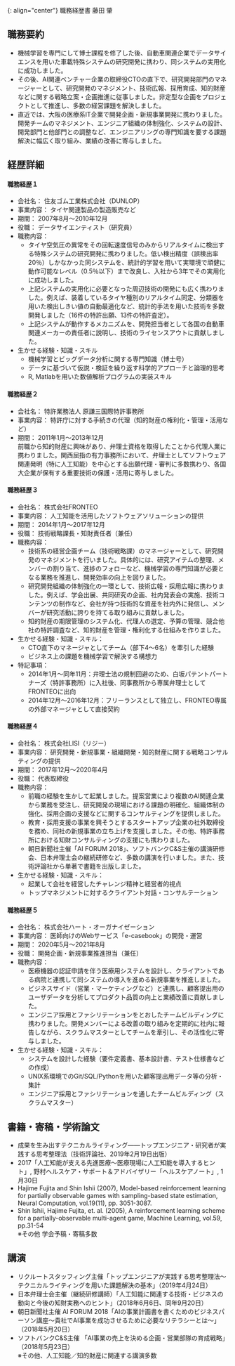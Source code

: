{: align="center"}
職務経歴書
藤田 肇

## 職務要約

- 機械学習を専門にして博士課程を修了した後、自動車関連企業でデータサイエンスを用いた車載特殊システムの研究開発に携わり、同システムの実用化に成功しました。
- その後、AI関連ベンチャー企業の取締役CTOの直下で、研究開発部門のマネージャーとして、研究開発のマネジメント、技術広報、採用育成、知的財産などに関する戦略立案・企画推進に従事しました。非定型な企画をプロジェクトとして推進し、多数の経営課題を解決しました。
- 直近では、大阪の医療系IT企業で開発企画・新規事業開発に携わりました。開発チームのマネジメント、エンジニア組織の体制強化、システムの設計、開発部門と他部門との調整など、エンジニアリングの専門知識を要する課題解決に幅広く取り組み、業績の改善に寄与しました。

## 経歴詳細

#### 職務経歴１
- 会社名： 住友ゴム工業株式会社（DUNLOP）
- 事業内容： タイヤ関連製品の製造販売など
- 期間： 2007年8月～2010年12月
- 役職： データサイエンティスト（研究員）
- 職務内容：
  - タイヤ空気圧の異常をその回転速度信号のみからリアルタイムに検出する特殊システムの研究開発に携わりました。低い検出精度（誤検出率20％）しかなかった同システムを、統計的学習を用いて実環境で頑健に動作可能なレベル（0.5％以下）まで改良し、入社から3年でその実用化に成功しました。
  - 上記システムの実用化に必要となった周辺技術の開発にも広く携わりました。例えば、装着しているタイヤ種別のリアルタイム同定、分類器を用いた検出しきい値の自動最適化など、統計的手法を用いた技術を多数開発しました（16件の特許出願、13件の特許査定）。
  - 上記システムが動作するメカニズムを、開発担当者として各国の自動車関連メーカーの責任者に説明し、技術のライセンスアウトに貢献しました。
- 生かせる経験・知識・スキル
  - 機械学習とビッグデータ分析に関する専門知識（博士号）
  - データに基づいて仮説・検証を繰り返す科学的アプローチと論理的思考
  - R, Matlabを用いた数値解析プログラムの実装スキル

#### 職務経歴２
- 会社名： 特許業務法人 原謙三国際特許事務所
- 事業内容： 特許庁に対する手続きの代理（知的財産の権利化・管理・活用など）
- 期間： 2011年1月～2013年12月<br>
前職から知的財産に興味があり、弁理士資格を取得したことから代理人業に携わりました。関西屈指の有力事務所において、弁理士としてソフトウェア関連発明（特に人工知能）を中心とする出願代理・審判に多数携わり、各国大企業が保有する重要技術の保護・活用に寄与しました。

#### 職務経歴３
- 会社名： 株式会社FRONTEO
- 事業内容： 人工知能を活用したソフトウェアソリューションの提供
- 期間： 2014年1月～2017年12月
- 役職： 技術戦略課長・知財責任者（兼任）
- 職務内容：
  - 技術系の経営企画チーム（技術戦略課）のマネージャーとして、研究開発のマネジメントを行いました。具体的には、研究アイテムの整理、メンバーの割り当て、進捗のフォローなど、機械学習の専門知識が必要となる業務を推進し、開発効率の向上を図りました。
  - 研究開発組織の体制強化の一環として、技術広報・採用広報に携わりました。例えば、学会出展、共同研究の企画、社内発表会の実施、技術コンテンツの制作など、会社が持つ技術的な資産を社内外に発信し、メンバーが研究活動に誇りを持てる取り組みに貢献しました。
  - 知的財産の期限管理のシステム化、代理人の選定、予算の管理、競合他社の特許調査など、知的財産を管理・権利化する仕組みを作りました。
- 生かせる経験・知識・スキル：
  - CTO直下のマネージャとしてチーム（部下4～6名）を牽引した経験
  - ビジネス上の課題を機械学習で解決する構想力
- 特記事項：
  - 2014年1月～同年11月：弁理士法の規制回避のため、白坂パテントパートナーズ（特許事務所）に入社後、同事務所から専属弁理士としてFRONTEOに出向
  - 2014年12月～2016年12月：フリーランスとして独立し、FRONTEO専属の外部マネージャとして直接契約
  
#### 職務経歴４
- 会社名： 株式会社LISI（リジー）
- 事業内容： 研究開発・新規事業・組織開発・知的財産に関する戦略コンサルティングの提供
- 期間： 2017年12月～2020年4月
- 役職： 代表取締役
- 職務内容：
  - 前職の経験を生かして起業しました。提案営業により複数のAI関連企業から業務を受注し、研究開発の現場における課題の明確化、組織体制の強化、採用企画の支援などに関するコンサルティングを提供しました。
  - 教育・採用支援の事業を興そうとするスタートアップ企業の社外取締役を務め、同社の新規事業の立ち上げを支援しました。その他、特許事務所における知財コンサルティングの支援にも携わりました。
  - 朝日新聞社主催「AI FORUM 2018」、ソフトバンクC&S主催の講演研修会、日本弁理士会の継続研修など、多数の講演を行いました。また、技術評論社から単著で書籍を出版しました。
- 生かせる経験・知識・スキル：
  - 起業して会社を経営したチャレンジ精神と経営者的視点
  - トップマネジメントに対するクライアント対話・コンサルテーション
  
#### 職務経歴５
- 会社名： 株式会社ハート・オーガナイゼーション
- 事業内容： 医師向けのWebサービス「e-casebook」の開発・運営
- 期間： 2020年5月～2021年8月
- 役職： 開発企画・新規事業推進担当（兼任）
- 職務内容：
  - 医療機器の認証申請を伴う医療用システムを設計し、クライアントである病院と連携して同システムの導入を進める新規事業を推進しました。
  - ビジネスサイド（営業・マーケティングなど）と連携し、顧客提出用のユーザデータを分析してプロダクト品質の向上と業績改善に貢献しました。
  - エンジニア採用とファシリテーションをとおしたチームビルディングに携わりました。開発メンバーによる改善の取り組みを定期的に社内に報告しながら、スクラムマスターとしてチームを牽引し、その活性化に寄与しました。
- 生かせる経験・知識・スキル：
  - システムを設計した経験（要件定義書、基本設計書、テスト仕様書などの作成）
  - UNIX系環境でのGit/SQL/Pythonを用いた顧客提出用データ等の分析・集計
  - エンジニア採用とファシリテーションを通したチームビルディング（スクラムマスター）
  
## 書籍・寄稿・学術論文
- 成果を生み出すテクニカルライティング——トップエンジニア・研究者が実践する思考整理法（技術評論社、2019年2月19日出版）
- 2017「人工知能が支える先進医療～医療現場に人工知能を導入するヒント」, 野村ヘルスケア・サポート＆アドバイザリー「ヘルスケアノート」, 1月30日
- Hajime Fujita and Shin Ishii (2007), Model-based reinforcement learning for partially observable games with sampling-based state estimation, Neural Computation, vol.19(11), pp. 3051-3087.
- Shin Ishii, Hajime Fujita, et. al. (2005), A reinforcement learning scheme for a partially-observable multi-agent game, Machine Learning, vol.59, pp.31-54<br>
※その他 学会予稿・寄稿多数

## 講演
- リクルートスタッフィング主催「トップエンジニアが実践する思考整理法～テクニカルライティングを用いた課題解決の基本」（2019年4月24日）
- 日本弁理士会主催（継続研修講師）「人工知能に関連する技術・ビジネスの動向と今後の知財実務へのヒント」（2018年6月6日、同年9月20日）
- 朝日新聞社主催 AI FORUM 2018「AIの事業計画書を書くためのビジネスパーソン講座～貴社でAI事業を成功させるために必要なリテラシーとは～」（2018年5月20日）
- ソフトバンクC&S主催 「AI事業の売上を決める企画・営業部隊の育成戦略」（2018年5月23日）<br>
※その他、人工知能／知的財産に関連する講演多数



  
  
